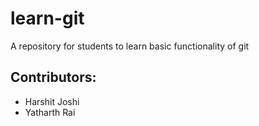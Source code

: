# learn-git
A repository for students to learn basic functionality of git

## Contributors:

 - Harshit Joshi
 - Yatharth Rai
